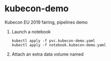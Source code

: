 # kubecon-demo
Kubecon EU 2019 fairing, pipelines demo

1. Launch a notebook

   ```
   kubectl apply -f pvc.kubecon-demo.yaml 
   kubectl apply -f notebook.kubecon-demo.yaml
   ```
1. Attach an extra data volume named 